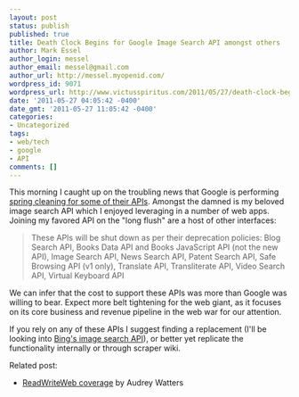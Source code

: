 ```yaml
---
layout: post
status: publish
published: true
title: Death Clock Begins for Google Image Search API amongst others
author: Mark Essel
author_login: messel
author_email: messel@gmail.com
author_url: http://messel.myopenid.com/
wordpress_id: 9071
wordpress_url: http://www.victusspiritus.com/2011/05/27/death-clock-begins-for-google-image-search-amongst-others/
date: '2011-05-27 04:05:42 -0400'
date_gmt: '2011-05-27 11:05:42 -0400'
categories:
- Uncategorized
tags:
- web/tech
- google
- API
comments: []
---
```

<p>This morning I caught up on the troubling news that Google is performing <a href="http://googlecode.blogspot.com/2011/05/spring-cleaning-for-some-of-our-apis.html">spring cleaning for some of their APIs</a>. Amongst the damned is my beloved image search API which I enjoyed leveraging in a number of web apps. Joining my favored API on the "long flush" are a host of other interfaces:</p>
<blockquote><p>
These APIs will be shut down as per their deprecation policies: Blog Search API, Books Data API and Books JavaScript API (not the new API), Image Search API, News Search API, Patent Search API, Safe Browsing API (v1 only), Translate API, Transliterate API, Video Search API, Virtual Keyboard API
</p></blockquote>
<p>We can infer that the cost to support these APIs was more than Google was willing to bear. Expect more belt tightening for the web giant, as it focuses on its core business and revenue pipeline in the web war for our attention.</p>
<p>If you rely on any of these APIs I suggest finding a replacement (I'll be looking into <a href="http://msdn.microsoft.com/en-us/library/dd251094.aspx">Bing's image search API</a>), or better yet replicate the functionality internally or through scraper wiki.</p>
<p>Related post:</p>
<ul>
<li><a href="http://m.readwriteweb.com/archives/google_announces_apis_scheduled_for_shutdown.php">ReadWriteWeb coverage</a> by Audrey Watters</li>
</ul>
